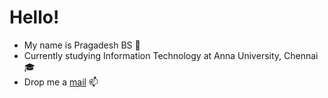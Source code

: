 # Hello! 
- My name is Pragadesh BS 👦
- Currently studying Information Technology at Anna University, Chennai 🎓
- Drop me a <a href="mailto:pragadeshbs.pmou2@simplelogin.co">mail</a> 📫
